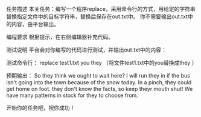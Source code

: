 任务描述
本关任务：编写一个程序replace，采用命令行的方式，用给定的字符串替换指定文件中的目标字符串，替换后保存在out.txt中。
  你不需要输出out.txt中的内容，由平台输出。

编程要求
根据提示，在右侧编辑器补充代码。

测试说明
平台会对你编写的代码进行测试，并输出out.txt中的内容：

测试命令行：
replace test1.txt you they 
（将文件test1.txt中的you替换成they ）

预期输出：
So they think we ought to wait here?
I will run they in if the bus isn't going into the town because of the snow today.
In a pinch, they could get home on foot.
they don't know the facts, so keep theyr mouth shut!
We have many patterns in stock for they to choose from.

开始你的任务吧，祝你成功！